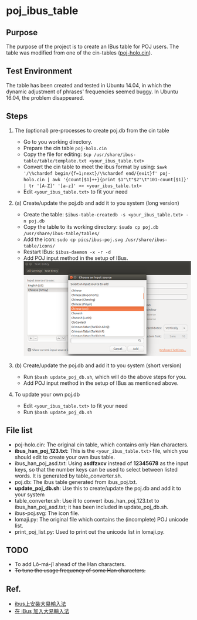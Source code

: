 # poj_ibus_table

## Purpose
The purpose of the project is to create an IBus table for POJ users.
The table was modified from one of the cin-tables ([poj-holo.cin](https://github.com/chinese-opendesktop/cin-tables)).

## Test Environment
The table has been created and tested in Ubuntu 14.04, 
in which the dynamic adjustment of phrases' frequencies seemed buggy.
In Ubuntu 16.04, the problem disappeared.

## Steps

1. The (optional) pre-processes to create poj.db from the cin table 

    * Go to you working directory.
    * Prepare the cin table `poj-holo.cin`
    * Copy the file for editing:
      `$cp /usr/share/ibus-table/table/template.txt <your_ibus_table.txt>`
    * Convert the cin table to meet the ibus format by using:
      `$awk '/\%chardef begin/{f=1;next}/\%chardef end/{exit}f' poj-holo.cin | awk '{count[$1]++}{print $1"\t"$2"\t"101-count[$1]}' | tr '[A-Z]' '[a-z]' >> <your_ibus_table.txt>`
    * Edit `<your_ibus_table.txt>` to fit your need

2. (a) Create/update the poj.db and add it to you system (long version)

    * Create the table:
      `$ibus-table-createdb -s <your_ibus_table.txt> -n poj.db`
    * Copy the table to its working directory:
      `$sudo cp poj.db /usr/share/ibus-table/tables/`
    * Add the icon:
      `sudo cp pics/ibus-poj.svg /usr/share/ibus-table/icons/`
    * Restart IBus:
      `$ibus-daemon -x -r -d`
    * Add POJ input method in the setup of IBus.
      ![add poj in ibus](pics/add_poj_in_ibus.png)

2. (b) Create/update the poj.db and add it to you system (short version)

    * Run `$bash update_poj_db.sh`, which will do the above steps for you.
    * Add POJ input method in the setup of IBus as mentioned above.

3. To update your own poj.db

    * Edit `<your_ibus_table.txt>` to fit your need
    * Run `$bash update_poj_db.sh`
 
 

## File list
* poj-holo.cin: The original cin table, which contains only Han characters.
* **ibus_han_poj_123.txt**: This is the `<your_ibus_table.txt>` file, which you should edit to create your own ibus table.
* ibus_han_poj_asd.txt: Using **asdfzxcv** instead of **12345678** as the input keys, so that the number keys can be used to select between listed words. It is generated by table_converter.sh.
* poj.db: The ibus table generated from ibus_poj.txt.
* **update_poj_db.sh**: Use this to create/update the poj.db and add it to your system
* table_converter.sh: Use it to convert ibus_han_poj_123.txt to ibus_han_poj_asd.txt; it has been included in update_poj_db.sh.
* ibus-poj.svg: The icon file.
* lomaji.py: The original file which contains the (incomplete) POJ unicode list.
* print_poj_list.py: Used to print out the unicode list in lomaji.py.

## TODO
* To add Lô-má-jī ahead of the Han characters.
* <s>To tune the usage frequency of some Han characters.</s>

## Ref.
* [ibus上安裝大易輸入法](http://120.114.52.240/~T093000298/blog?node=000000103)
* [在 iBus 加入大易輸入法](http://jamyy.us.to/blog/2013/12/5653.html)

